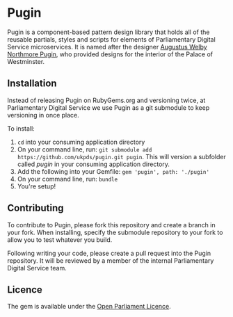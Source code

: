 # Pugin
Pugin is a component-based pattern design library that holds all of the reusable partials, styles and scripts for elements of Parliamentary Digital Service microservices. It is named after the designer [Augustus Welby Northmore  Pugin](https://en.wikipedia.org/wiki/Augustus_Pugin), who provided designs for the interior of the Palace of Westminster.

## Installation
Instead of releasing Pugin on RubyGems.org and versioning twice, at Parliamentary Digital Service we use Pugin as a git submodule to keep versioning in once place.

To install:

1. `cd` into your consuming application directory
2. On your command line, run: `git submodule add https://github.com/ukpds/pugin.git pugin`. This will version a subfolder called _pugin_ in your consuming application directory.
3. Add the following into your Gemfile: `gem 'pugin', path: './pugin'`
4. On your command line, run: `bundle`
5. You're setup!

## Contributing
To contribute to Pugin, please fork this repository and create a branch in your fork. When installing, specify the submodule repository to your fork to allow you to test whatever you build.

Following writing your code, please create a pull request into the Pugin repository. It will be reviewed by a member of the internal Parliamentary Digital Service team.

## Licence
The gem is available under the [Open Parliament Licence](http://www.parliament.uk/site-information/copyright/open-parliament-licence/).
